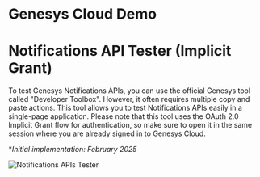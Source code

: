 # Genesys Cloud Demo
# Notifications API Tester (Implicit Grant)

To test Genesys Notifications APIs, you can use the official Genesys tool called "Developer Toolbox". However, it often requires multiple copy and paste actions. This tool allows you to test Notifications APIs easily in a single-page application.
Please note that this tool uses the OAuth 2.0 Implicit Grant flow for authentication, so make sure to open it in the same session where you are already signed in to Genesys Cloud.

**Initial implementation: February 2025*

![Notifications APIs Tester](https://gsolar.z11.web.core.windows.net/tools/img/NotificationsAPITester.png)
